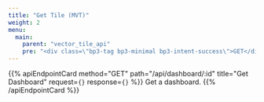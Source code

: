 ```yaml
---
title: "Get Tile (MVT)"
weight: 2
menu:
  main:
    parent: "vector_tile_api"
    pre: "<div class=\"bp3-tag bp3-minimal bp3-intent-success\">GET</div>"
---
```


{{% apiEndpointCard method="GET" path="/api/dashboard/:id" title="Get Dashboard" request=`{}` response=`{}` %}}
Get a dashboard.
{{% /apiEndpointCard %}}